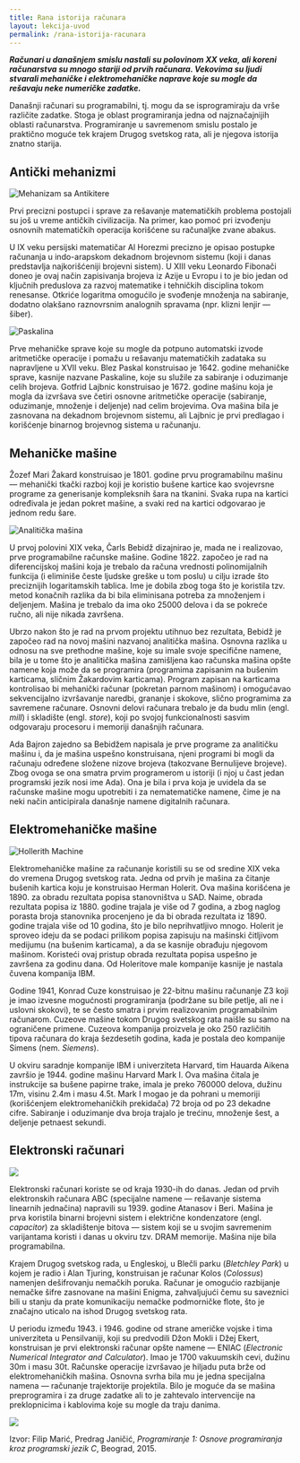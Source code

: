 ```yaml
---
title: Rana istorija računara
layout: lekcija-uvod
permalink: /rana-istorija-racunara
---
```


***Računari u današnjem smislu nastali su polovinom XX veka, ali koreni računarstva su mnogo stariji od prvih računara. Vekovima su ljudi stvarali mehaničke i elektromehaničke naprave koje su mogle da rešavaju neke numeričke zadatke.***

Današnji računari su programabilni, tj. mogu da se isprogramiraju da vrše različite zadatke. Stoga je oblast programiranja jedna od najznačajnijih oblasti računarstva. Programiranje u savremenom smislu postalo je praktično moguće tek krajem Drugog svetskog rata, ali je njegova istorija znatno starija.

## Antički mehanizmi

![Mehanizam sa Antikitere](https://upload.wikimedia.org/wikipedia/commons/thumb/5/5c/Antikythera_Mechanissem_w.jpg/673px-Antikythera_Mechanissem_w.jpg)

Prvi precizni postupci i sprave za rešavanje matematičkih problema postojali su još u vreme antičkih civilizacija. Na primer, kao pomoć pri izvođenju osnovnih matematičkih operacija korišćene su računaljke zvane abakus.

U IX veku persijski matematičar Al Horezmi precizno je opisao postupke računanja u indo-arapskom dekadnom brojevnom sistemu (koji i danas predstavlja najkorišćeniji brojevni sistem). U XIII veku Leonardo Fibonači doneo je ovaj način zapisivanja brojeva iz Azije u Evropu i to je bio jedan od ključnih preduslova za razvoj matematike i tehničkih disciplina tokom renesanse. Otkriće logaritma omogućilo je svođenje množenja na sabiranje, dodatno olakšano raznovrsnim analognih spravama (npr. klizni lenjir — šiber).

![Paskalina](https://upload.wikimedia.org/wikipedia/commons/thumb/7/78/Pascaline-CnAM_823-1-IMG_1506-black.jpg/400px-Pascaline-CnAM_823-1-IMG_1506-black.jpg)

Prve mehaničke sprave koje su mogle da potpuno automatski izvode aritmetičke operacije i pomažu u rešavanju matematičkih zadataka su napravljene u XVII veku. Blez Paskal konstruisao je 1642. godine mehaničke sprave, kasnije nazvane Paskaline, koje su služile za sabiranje i oduzimanje celih brojeva. Gotfrid Lajbnic konstruisao je 1672. godine mašinu koja je mogla da izvršava sve četiri osnovne aritmetičke operacije (sabiranje, oduzimanje, množenje i deljenje) nad celim brojevima. Ova mašina bila je zasnovana na dekadnom brojevnom sistemu, ali Lajbnic je prvi predlagao i korišćenje binarnog brojevnog sistema u računanju.

## Mehaničke mašine

Žozef Mari Žakard konstruisao je 1801. godine prvu
programabilnu mašinu — mehanički tkački razboj koji je koristio bušene kartice kao svojevrsne programe za generisanje kompleksnih šara na tkanini. Svaka rupa na kartici određivala je jedan pokret mašine, a svaki red na kartici odgovarao je jednom redu šare.

![Analitička mašina](http://ds-wordpress.haverford.edu/bitbybit/wp-content/uploads/2012/07/Chapter_2-60.jpg)

U prvoj polovini XIX veka, Čarls Bebidž dizajnirao je, mada ne i realizovao, prve programabilne računske mašine. Godine 1822. započeo je rad na diferencijskoj mašini koja je trebalo da računa vrednosti polinomijalnih funkcija (i eliminiše česte ljudske greške u tom poslu) u cilju izrade što preciznijih logaritamskih tablica. Ime je dobila zbog toga što je koristila tzv. metod konačnih razlika da bi bila eliminisana potreba za množenjem i deljenjem. Mašina je trebalo da ima oko 25000 delova i da se pokreće ručno, ali nije nikada završena.

Ubrzo nakon što je rad na prvom projektu utihnuo bez rezultata, Bebidž je započeo rad na novoj mašini nazvanoj analitička mašina. Osnovna razlika u odnosu na sve prethodne mašine, koje su imale svoje specifične namene, bila je u tome što je analitička mašina zamišljena kao računska mašina opšte namene koja može da se programira (programima zapisanim na bušenim karticama, sličnim Žakardovim karticama). Program zapisan na karticama kontrolisao bi mehanički računar (pokretan parnom mašinom) i omogućavao sekvencijalno izvršavanje naredbi, grananje i skokove, slično programima za savremene računare. Osnovni delovi računara trebalo je da budu mlin (engl. *mill*) i skladište (engl. *store*), koji po svojoj funkcionalnosti sasvim odgovaraju procesoru i memoriji današnjih računara.

Ada Bajron zajedno sa Bebidžem napisala je prve programe za analitičku mašinu i, da je mašina uspešno konstruisana, njeni programi bi mogli da računaju određene složene nizove brojeva (takozvane Bernulijeve brojeve). Zbog ovoga se ona smatra prvim programerom u istoriji (i njoj u čast jedan programski jezik nosi ime Ada). Ona je bila i prva koja je uvidela da se računske mašine mogu upotrebiti i za nematematičke namene, čime je na neki način anticipirala današnje namene digitalnih računara.

## Elektromehaničke mašine

![Hollerith Machine](https://upload.wikimedia.org/wikipedia/commons/thumb/4/4e/HollerithMachine.CHM.jpg/1024px-HollerithMachine.CHM.jpg)

Elektromehaničke mašine za računanje koristili
su se od sredine XIX veka do vremena Drugog svetskog rata. Jedna od prvih je mašina za čitanje bušenih kartica koju je konstruisao Herman Holerit. Ova mašina korišćena je 1890. za obradu rezultata popisa stanovništva u SAD. Naime, obrada rezultata popisa iz 1880. godine trajala je više od 7 godina, a zbog naglog porasta broja stanovnika procenjeno je da bi obrada rezultata iz 1890. godine trajala više od 10 godina, što je bilo neprihvatljivo mnogo. Holerit je sproveo ideju da se podaci prilikom popisa zapisuju na mašinski čitljivom medijumu (na bušenim karticama), a da se kasnije obrađuju njegovom mašinom. Koristeći ovaj pristup obrada rezultata popisa uspešno je završena za godinu dana. Od Holeritove male kompanije kasnije je nastala čuvena kompanija IBM.

Godine 1941, Konrad Cuze konstruisao je 22-bitnu mašinu računanje Z3 koji je imao izvesne mogućnosti programiranja (podržane su bile petlje, ali ne i uslovni skokovi), te se često smatra i prvim realizovanim programabilnim računarom. Cuzeove mašine tokom Drugog svetskog rata naišle su samo na ograničene primene. Cuzeova kompanija proizvela je oko 250 različitih tipova računara do kraja šezdesetih godina, kada je postala deo kompanije Simens (nem. *Siemens*).

U okviru saradnje kompanije IBM i univerziteta Harvard, tim Hauarda Aikena završio je 1944. godine mašinu Harvard Mark I. Ova mašina čitala je instrukcije sa bušene papirne trake, imala je preko 760000 delova, dužinu 17m, visinu 2.4m i masu 4.5t. Mark I mogao je da pohrani u memoriji (korišćenjem elektromehaničkih prekidača) 72 broja od po 23 dekadne cifre. Sabiranje i oduzimanje dva broja trajalo je trećinu, množenje šest, a deljenje petnaest sekundi.

## Elektronski računari

![](https://upload.wikimedia.org/wikipedia/commons/thumb/4/4b/Colossus.jpg/1024px-Colossus.jpg)

Elektronski računari koriste se od kraja 1930-ih do danas. Jedan od prvih elektronskih računara ABC (specijalne namene — rešavanje sistema linearnih jednačina) napravili su 1939. godine Atanasov i Beri. Mašina je prva koristila binarni brojevni sistem i električne kondenzatore (engl. *capacitor*) za skladištenje bitova — sistem koji se u svojim savremenim varijantama koristi i danas u okviru tzv. DRAM memorije. Mašina nije bila programabilna.

Krajem Drugog svetskog rada, u Engleskoj, u Blečli parku (*Bletchley Park*) u kojem je radio i Alan Tjuring, konstruisan je računar Kolos (*Colossus*) namenjen dešifrovanju nemačkih poruka. Računar je omogućio razbijanje nemačke šifre zasnovane na mašini Enigma, zahvaljujući čemu su saveznici bili u stanju da prate komunikaciju nemačke podmorničke flote, što je značajno uticalo na ishod Drugog svetskog rata.

U periodu između 1943. i 1946. godine od strane američke vojske i tima univerziteta u Pensilvaniji, koji su predvodili Džon Mokli i Džej Ekert, konstruisan je prvi elektronski računar opšte namene — ENIAC (*Electronic Numerical Integrator and Calculator*). Imao je 1700 vakuumskih cevi, dužinu 30m i masu 30t. Računske operacije izvršavao je hiljadu puta brže od elektromehaničkih mašina. Osnovna svrha bila mu je jedna specijalna namena — računanje trajektorije projektila. Bilo je moguće da se mašina preprogramira i za druge zadatke ali to je zahtevalo intervencije na preklopnicima i kablovima   koje su mogle da traju danima.

![](https://upload.wikimedia.org/wikipedia/commons/thumb/e/ee/Classic_shot_of_the_ENIAC_%28full_resolution%29.jpg/1024px-Classic_shot_of_the_ENIAC_%28full_resolution%29.jpg)


Izvor: Filip Marić, Predrag Janičić, *Programiranje 1: Osnove programiranja kroz programski jezik C*, Beograd, 2015.
